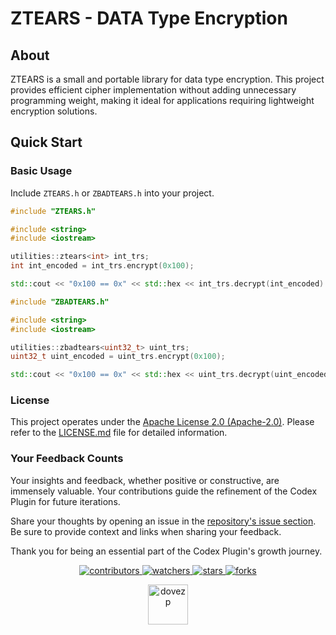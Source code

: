 # ZTEARS - DATA Type Encryption

## About

ZTEARS is a small and portable library for data type encryption. This project provides efficient cipher implementation without adding unnecessary programming weight, making it ideal for applications requiring lightweight encryption solutions.

## Quick Start

### Basic Usage

Include `ZTEARS.h` or `ZBADTEARS.h` into your project.

```cpp
#include "ZTEARS.h"

#include <string>
#include <iostream>

utilities::ztears<int> int_trs;
int int_encoded = int_trs.encrypt(0x100);

std::cout << "0x100 == 0x" << std::hex << int_trs.decrypt(int_encoded) << std::endl;
```

```cpp
#include "ZBADTEARS.h"

#include <string>
#include <iostream>

utilities::zbadtears<uint32_t> uint_trs;
uint32_t uint_encoded = uint_trs.encrypt(0x100);

std::cout << "0x100 == 0x" << std::hex << uint_trs.decrypt(uint_encoded) << std::endl;
```

### License
This project operates under the [Apache License 2.0 (Apache-2.0)](https://tldrlegal.com/license/apache-license-2.0-(apache-2.0)). Please refer to the [LICENSE.md](./LICENSE.md) file for detailed information.

### Your Feedback Counts

Your insights and feedback, whether positive or constructive, are immensely valuable. Your contributions guide the refinement of the Codex Plugin for future iterations.

Share your thoughts by opening an issue in the [repository's issue section](https://github.com/dovezp/utilities.ztears/issues). Be sure to provide context and links when sharing your feedback.

Thank you for being an essential part of the Codex Plugin's growth journey.

<p align="center">
  <p align="center">
    <a href="https://github.com/dovezp/utilities.ztears/graphs/contributors">
      <img src="https://img.shields.io/github/contributors/dovezp/utilities.ztears?style=flat-square" alt="contributors"/>
    </a>
    <a href="https://github.com/dovezp/utilities.ztears/watchers">
      <img src="https://img.shields.io/github/watchers/dovezp/utilities.ztears?style=flat-square" alt="watchers"/>
    </a>
    <a href="https://github.com/dovezp/utilities.ztears/stargazers">
      <img src="https://img.shields.io/github/stars/dovezp/utilities.ztears?style=flat-square" alt="stars"/>
    </a>
    <a href="https://github.com/dovezp/utilities.ztears/network/members">
      <img src="https://img.shields.io/github/forks/dovezp/utilities.ztears?style=flat-square" alt="forks"/>
    </a>
  </p>
</p>

<p align="center">
  <a href="https://github.com/dovezp">
    <img width="64" heigth="64" src="https://avatars.githubusercontent.com/u/89095890" alt="dovezp"/>
  </a>
</p>
